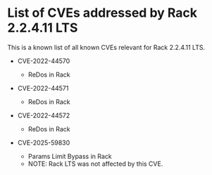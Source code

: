 # List of CVEs addressed by Rack 2.2.4.11 LTS

This is a known list of all known CVEs relevant for Rack 2.2.4.11 LTS.

- CVE-2022-44570
  - ReDos in Rack

- CVE-2022-44571
  - ReDos in Rack

- CVE-2022-44572
  - ReDos in Rack

- CVE-2025-59830
  - Params Limit Bypass in Rack
  - NOTE: Rack LTS was not affected by this CVE.
